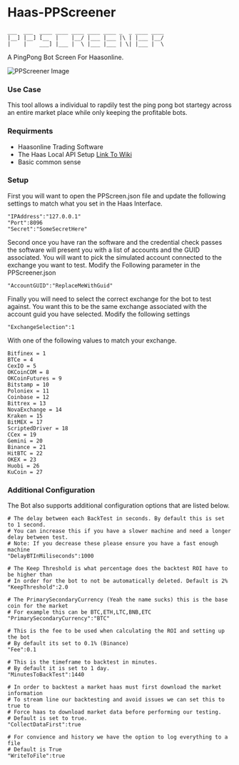 # Haas-PPScreener
```
___  ___  ____ ____ ____ ____ ____ _  _ ____ ____
|__] |__] [__  |    |__/ |___ |___ |\ | |___ |__/
|    |    ___] |___ |  \ |___ |___ | \| |___ |  \
```

A PingPong Bot Screen For Haasonline.

![PPScreener Image](https://i.imgur.com/cNb1ieB.png)

### Use Case
This tool allows a individual to rapdily test the ping pong bot startegy across an entire
market place while only keeping the profitable bots.

### Requirments
* Haasonline Trading Software
* The Haas Local API Setup [Link To Wiki](https://wiki.haasonline.com/Local_API_Server)
* Basic common sense

### Setup
First you will want to open the PPScreen.json file and update the following settings to match
what you set in the Haas Interface.

```
"IPAddress":"127.0.0.1"
"Port":8096
"Secret":"SomeSecretHere"
```

Second once you have ran the software and the credential check passes the software will present
you with a list of accounts and the GUID associated. You will want to pick the simulated account
connected to the exchange you want to test. Modify the Following parameter in the PPScreener.json

```
"AccountGUID":"ReplaceMeWithGuid"
```

Finally you will need to select the correct exchange for the bot to test against. You want this to
be the same exchange associated with the account guid you have selected. Modify the following settings

```
"ExchangeSelection":1
```

With one of the following values to match your exchange.

```
Bitfinex = 1
BTCe = 4
CexIO = 5
OKCoinCOM = 8
OKCoinFutures = 9
Bitstamp = 10
Poloniex = 11
Coinbase = 12
Bittrex = 13
NovaExchange = 14
Kraken = 15
BitMEX = 17
ScriptedDriver = 18
CCex = 19
Gemini = 20
Binance = 21
HitBTC = 22
OKEX = 23
Huobi = 26
KuCoin = 27
```

### Additional Configuration

The Bot also supports additional configuration options that are listed below.

```
# The delay between each BackTest in seconds. By default this is set to 1 second.
# You can increase this if you have a slower machine and need a longer delay between test.
# Note: If you decrease these please ensure you have a fast enough machine
"DelayBTInMiliseconds":1000

# The Keep Threshold is what percentage does the backtest ROI have to be higher than
# In order for the bot to not be automatically deleted. Default is 2%
"KeepThreshold":2.0

# The PrimarySecondaryCurrency (Yeah the name sucks) this is the base coin for the market
# For example this can be BTC,ETH,LTC,BNB,ETC
"PrimarySecondaryCurrency":"BTC"

# This is the fee to be used when calculating the ROI and setting up the bot
# By default its set to 0.1% (Binance)
"Fee":0.1

# This is the timeframe to backtest in minutes.
# By default it is set to 1 day.
"MinutesToBackTest":1440

# In order to backtest a market haas must first download the market information
# To stream line our backtesting and avoid issues we can set this to true to
# Force haas to download market data before performing our testing.
# Default is set to true.
"CollectDataFirst":true

# For convience and history we have the option to log everything to a file
# Default is True
"WriteToFile":true
```
